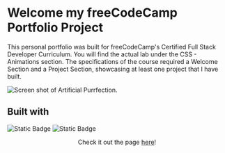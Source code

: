 # Welcome my freeCodeCamp Portfolio Project

This personal portfolio was built for freeCodeCamp's Certified Full Stack Developer Curriculum. You will find the actual lab under the CSS - Animations section. The specifications of the course required a Welcome Section and a Project Section, showcasing at least one project that I have built.

![Screen shot of Artificial Purrfection.](./images/Artificial-Purrfection.png)

## Built with

![Static Badge](https://img.shields.io/badge/HTML-%23FF5733)
![Static Badge](https://img.shields.io/badge/CSS-%23663399)

<div align="center">
    Check it out the page <a href="#">here</a>!
</div>
